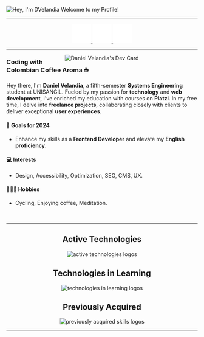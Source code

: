 ![Hey, I'm DVelandia Welcome to my Profile!](https://readme-typing-svg.demolab.com?font=Operator+Mono&size=37&duration=2800&pause=2000&color=FAFAFA&center=true&vCenter=true&width=940&lines=Hey%2C+I'm+DVelandia+Welcome+to+my+profile!)

---

<p align="center">
  <a href="https://profile-summary-for-github.herokuapp.com/user/DVelandia" target="_blank">
    <img alt="github logo" width="50" height="50" src="assets/github-logo.png"/>
  </a>
  <a href="https://www.linkedin.com/in/DVelandia" target="_blank">
    <img alt="linkedin logo" width="50" height="50" src="assets/linkedin-logo.png"/>
  </a>
  <a href="mailto:dfvf03@gmail.com" target="_blank">
    <img alt="gmail logo" width="50" height="50" src="assets/gmail-logo.png"/>
  </a>
</p>

---

<a href="https://app.daily.dev/DVelandia">
  <img align="right" src="https://api.daily.dev/devcards/ed35583d0e564721befe1199e723628c.png?r=lj9" width="350" alt="Daniel Velandia's Dev Card"/>
</a>

### Coding with Colombian Coffee Aroma ☕️

Hey there, I'm **Daniel Velandia**, a fifth-semester **Systems Engineering** student at UNISANGIL. Fueled by my passion for **technology** and **web development**, I've enriched my education with courses on **Platzi**. In my free time, I delve into **freelance projects**, collaborating closely with clients to deliver exceptional **user experiences**.

#### 🚀 Goals for 2024

- Enhance my skills as a **Frontend Developer** and elevate my **English proficiency**.

#### 💻 Interests

- Design, Accessibility, Optimization, SEO, CMS, UX.

#### 🧘🏽‍♂️ Hobbies

- Cycling, Enjoying coffee, Meditation.

<br>

---

<div align="center">
  <h2>Active Technologies</h2>
  <img src="https://skillicons.dev/icons?i=vscode,html,css,sass,bootstrap,tailwind,js,jquery,pnpm,git,github,windows,ubuntu,docker,figma" alt="active technologies logos"/>
</div>

<div align="center">
  <h2>Technologies in Learning</h2>
  <img src="https://skillicons.dev/icons?i=ts,jest,nodejs,bun,express,react,nextjs,vercel" alt="technologies in learning logos"/>
</div>

<div align="center">
  <h2>Previously Acquired</h2>
  <img src="https://skillicons.dev/icons?i=linux,bash,blender,cpp,arduino,idea,java,maven,mysql,sqlite,pug,wordpress,xd" alt="previously acquired skills logos"/>
</div>

---
